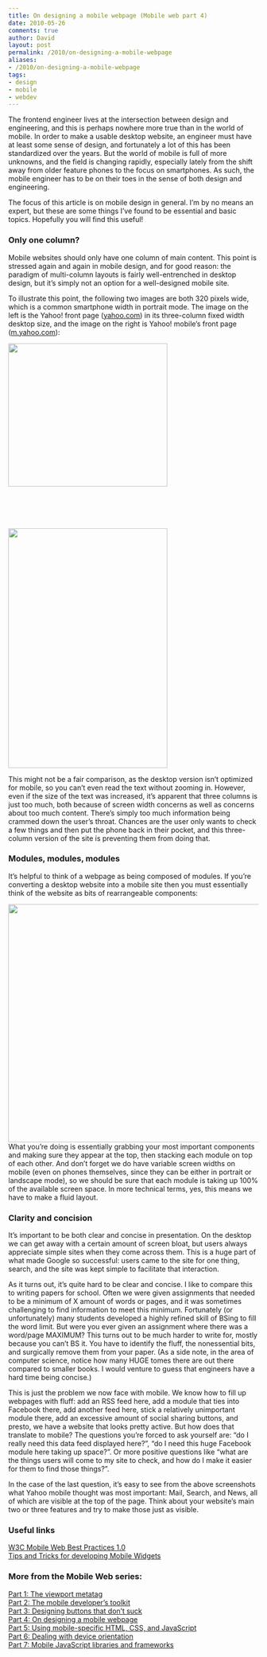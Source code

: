 ```yaml
---
title: On designing a mobile webpage (Mobile web part 4)
date: 2010-05-26
comments: true
author: David
layout: post
permalink: /2010/on-designing-a-mobile-webpage
aliases:
- /2010/on-designing-a-mobile-webpage
tags:
- design
- mobile
- webdev
---
```

The frontend engineer lives at the intersection between design and engineering, and this is perhaps nowhere more true than in the world of mobile. In order to make a usable desktop website, an engineer must have at least some sense of design, and fortunately a lot of this has been standardized over the years. But the world of mobile is full of more unknowns, and the field is changing rapidly, especially lately from the shift away from older feature phones to the focus on smartphones. As such, the mobile engineer has to be on their toes in the sense of both design and engineering.

The focus of this article is on mobile design in general. I&#8217;m by no means an expert, but these are some things I&#8217;ve found to be essential and basic topics. Hopefully you will find this useful!

### Only one column?

Mobile websites should only have one column of main content. This point is stressed again and again in mobile design, and for good reason: the paradigm of multi-column layouts is fairly well-entrenched in desktop design, but it&#8217;s simply not an option for a well-designed mobile site.

To illustrate this point, the following two images are both 320 pixels wide, which is a common smartphone width in portrait mode. The image on the left is the Yahoo! front page ([yahoo.com][1]) in its three-column fixed width desktop size, and the image on the right is Yahoo! mobile&#8217;s front page ([m.yahoo.com][2]):

<img src="http://davidbcalhoun.com/wp-content/uploads/2010/05/yahoo-frontpage.jpg" alt="" title="Yahoo desktop front page" width="320" height="288" class="alignleft size-full wp-image-243 left-margin-large" style="padding: 0 0 6em 0;" /><img src="http://davidbcalhoun.com/wp-content/uploads/2010/05/yahoo-mobile.jpg" alt="" title="Yahoo Mobile front page" width="320" height="482" class="alignleft size-full wp-image-244 left-margin-large" />

This might not be a fair comparison, as the desktop version isn&#8217;t optimized for mobile, so you can&#8217;t even read the text without zooming in. However, even if the size of the text was increased, it&#8217;s apparent that three columns is just too much, both because of screen width concerns as well as concerns about too much content. There&#8217;s simply too much information being crammed down the user&#8217;s throat. Chances are the user only wants to check a few things and then put the phone back in their pocket, and this three-column version of the site is preventing them from doing that.

### Modules, modules, modules

It&#8217;s helpful to think of a webpage as being composed of modules. If you&#8217;re converting a desktop website into a mobile site then you must essentially think of the website as bits of rearrangeable components:

<img src="http://davidbcalhoun.com/wp-content/uploads/2010/05/mobile-modules.png" alt="" title="Components of a website, broken into modules" width="774" height="479" class="size-full wp-image-253" /> 
What you&#8217;re doing is essentially grabbing your most important components and making sure they appear at the top, then stacking each module on top of each other. And don&#8217;t forget we do have variable screen widths on mobile (even on phones themselves, since they can be either in portrait or landscape mode), so we should be sure that each module is taking up 100% of the available screen space. In more technical terms, yes, this means we have to make a fluid layout.

### Clarity and concision

It&#8217;s important to be both clear and concise in presentation. On the desktop we can get away with a certain amount of screen bloat, but users always appreciate simple sites when they come across them. This is a huge part of what made Google so successful: users came to the site for one thing, search, and the site was kept simple to facilitate that interaction.

As it turns out, it&#8217;s quite hard to be clear and concise. I like to compare this to writing papers for school. Often we were given assignments that needed to be a minimum of X amount of words or pages, and it was sometimes challenging to find information to meet this minimum. Fortunately (or unfortunately) many students developed a highly refined skill of BSing to fill the word limit. But were you ever given an assignment where there was a word/page MAXIMUM? This turns out to be much harder to write for, mostly because you can&#8217;t BS it. You have to identify the fluff, the nonessential bits, and surgically remove them from your paper. (As a side note, in the area of computer science, notice how many HUGE tomes there are out there compared to smaller books. I would venture to guess that engineers have a hard time being concise.)

This is just the problem we now face with mobile. We know how to fill up webpages with fluff: add an RSS feed here, add a module that ties into Facebook there, add another feed here, stick a relatively unimportant module there, add an excessive amount of social sharing buttons, and presto, we have a website that looks pretty active. But how does that translate to mobile? The questions you&#8217;re forced to ask yourself are: &#8220;do I really need this data feed displayed here?&#8221;, &#8220;do I need this huge Facebook module here taking up space?&#8221;. Or more positive questions like &#8220;what are the things users will come to my site to check, and how do I make it easier for them to find those things?&#8221;.

In the case of the last question, it&#8217;s easy to see from the above screenshots what Yahoo mobile thought was most important: Mail, Search, and News, all of which are visible at the top of the page. Think about your website&#8217;s main two or three features and try to make those just as visible.

### Useful links

[W3C Mobile Web Best Practices 1.0][3]  
[Tips and Tricks for developing Mobile Widgets][4]

### More from the Mobile Web series:

[Part 1: The viewport metatag][5]  
[Part 2: The mobile developer’s toolkit][6]  
[Part 3: Designing buttons that don’t suck][7]  
[Part 4: On designing a mobile webpage][8]  
[Part 5: Using mobile-specific HTML, CSS, and JavaScript][9]  
[Part 6: Dealing with device orientation][10]  
[Part 7: Mobile JavaScript libraries and frameworks][11]

 [1]: http://yahoo.com
 [2]: http://m.yahoo.com
 [3]: http://www.w3.org/TR/mobile-bp/
 [4]: http://carsonified.com/blog/dev/tips-and-tricks-for-developing-mobile-widgets/
 [5]: http://davidbcalhoun.com/2010/viewport-metatag
 [6]: http://davidbcalhoun.com/2010/the-mobile-developers-toolkit-mobile-web-part-2
 [7]: http://davidbcalhoun.com/2010/designing-buttons-that-dont-suck
 [8]: http://davidbcalhoun.com/2010/on-designing-a-mobile-webpage
 [9]: http://davidbcalhoun.com/2010/using-mobile-specific-html-css-javascript
 [10]: http://davidbcalhoun.com/2010/dealing-with-device-orientation
 [11]: http://davidbcalhoun.com/2010/mobile-javascript-libraries-and-frameworks